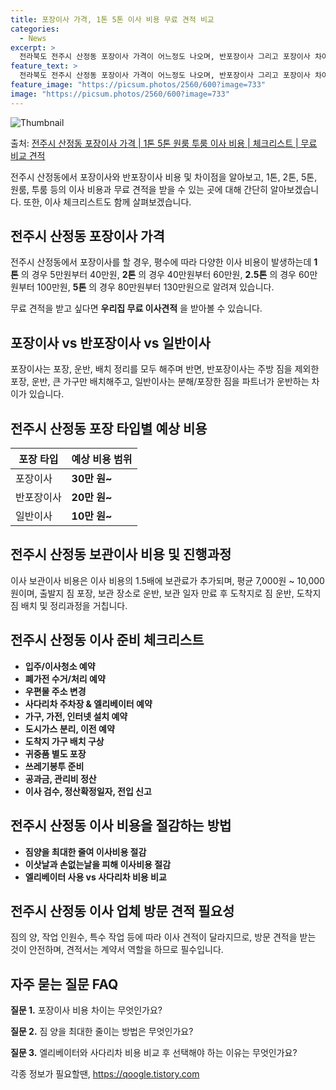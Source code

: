 ```yaml
---
title: 포장이사 가격, 1톤 5톤 이사 비용 무료 견적 비교
categories:
  - News
excerpt: >
  전라북도 전주시 산정동 포장이사 가격이 어느정도 나오며, 반포장이사 그리고 포장이사 차이점을 알아보겠습니다. 1톤 2톤 5톤 원룸 투룸 경우 이사 비용은 어느정도 되며, 어디서 무료 비교 견적을 받아 보실 수 있는지 간단한 이사 체크리스트와 함께 알아보겠습니다.전주시 산정동 포장이사 가격 무료 살펴보기 👈 클릭전주시 산정동 포장이사 평균 이사 비용평수전주시 산정동 평균 이사 비용원룸 이사9평 이하 (1톤)5만원 ~ 40만원투룸 이사10 ~ 15평 (2톤)40만원 ~ 60만원투룸/쓰리룸 이사16평 ~ 20평 (2.5톤)60만원 ~ 100만원쓰리룸 이사21평 (5톤) ~80만원 ~ 130만원우리집 무료 이사견적 받기 👈 클릭전주시 산정동 포장이사, 반포장이사, 일반이사 차이점포장이사: 포장, 운반, 배치..
feature_text: >
  전라북도 전주시 산정동 포장이사 가격이 어느정도 나오며, 반포장이사 그리고 포장이사 차이점을 알아보겠습니다. 1톤 2톤 5톤 원룸 투룸 경우 이사 비용은 어느정도 되며, 어디서 무료 비교 견적을 받아 보실 수 있는지 간단한 이사 체크리스트와 함께 알아보겠습니다.전주시 산정동 포장이사 가격 무료 살펴보기 👈 클릭전주시 산정동 포장이사 평균 이사 비용평수전주시 산정동 평균 이사 비용원룸 이사9평 이하 (1톤)5만원 ~ 40만원투룸 이사10 ~ 15평 (2톤)40만원 ~ 60만원투룸/쓰리룸 이사16평 ~ 20평 (2.5톤)60만원 ~ 100만원쓰리룸 이사21평 (5톤) ~80만원 ~ 130만원우리집 무료 이사견적 받기 👈 클릭전주시 산정동 포장이사, 반포장이사, 일반이사 차이점포장이사: 포장, 운반, 배치..
feature_image: "https://picsum.photos/2560/600?image=733"
image: "https://picsum.photos/2560/600?image=733"
---
```


![Thumbnail](https://img1.daumcdn.net/thumb/R800x0/?scode=mtistory2&fname=https%3A%2F%2Fblog.kakaocdn.net%2Fdn%2F4OPyK%2FbtsG6YAHePM%2Fynkna0qnQBHUw50SATMFF1%2Fimg.webp)

<p>출처: <a href="https://qoogle.tistory.com/8802" rel="dofollow">전주시 산정동 포장이사 가격 | 1톤 5톤 원룸 투룸 이사 비용 | 체크리스트 | 무료 비교 견적</a> </p>

전주시 산정동에서 포장이사와 반포장이사 비용 및 차이점을 알아보고, 1톤, 2톤, 5톤, 원룸, 투룸 등의 이사 비용과 무료 견적을 받을 수
있는 곳에 대해 간단히 알아보겠습니다. 또한, 이사 체크리스트도 함께 살펴보겠습니다.

## 전주시 산정동 포장이사 가격

전주시 산정동에서 포장이사를 할 경우, 평수에 따라 다양한 이사 비용이 발생하는데 **1톤** 의 경우 5만원부터 40만원, **2톤** 의
경우 40만원부터 60만원, **2.5톤** 의 경우 60만원부터 100만원, **5톤** 의 경우 80만원부터 130만원으로 알려져
있습니다.

무료 견적을 받고 싶다면 **우리집 무료 이사견적** 을 받아볼 수 있습니다.

## 포장이사 vs 반포장이사 vs 일반이사

포장이사는 포장, 운반, 배치 정리를 모두 해주며 반면, 반포장이사는 주방 짐을 제외한 포장, 운반, 큰 가구만 배치해주고, 일반이사는
분해/포장한 짐을 파트너가 운반하는 차이가 있습니다.

## 전주시 산정동 포장 타입별 예상 비용

포장 타입 | 예상 비용 범위  
---|---  
포장이사 | **30만 원~**  
반포장이사 | **20만 원~**  
일반이사 | **10만 원~**  
  
## 전주시 산정동 보관이사 비용 및 진행과정

이사 보관이사 비용은 이사 비용의 1.5배에 보관료가 추가되며, 평균 7,000원 ~ 10,000원이며, 출발지 짐 포장, 보관 장소로
운반, 보관 일자 만료 후 도착지로 짐 운반, 도착지 짐 배치 및 정리과정을 거칩니다.

## 전주시 산정동 이사 준비 체크리스트

  * **입주/이사청소 예약**
  * **폐가전 수거/처리 예약**
  * **우편물 주소 변경**
  * **사다리차 주차장 & 엘리베이터 예약**
  * **가구, 가전, 인터넷 설치 예약**
  * **도시가스 분리, 이전 예약**
  * **도착지 가구 배치 구상**
  * **귀중품 별도 포장**
  * **쓰레기봉투 준비**
  * **공과금, 관리비 정산**
  * **이사 검수, 정산확정일자, 전입 신고**

## 전주시 산정동 이사 비용을 절감하는 방법

  * **짐양을 최대한 줄여 이사비용 절감**
  * **이삿날과 손없는날을 피해 이사비용 절감**
  * **엘리베이터 사용 vs 사다리차 비용 비교**

## 전주시 산정동 이사 업체 방문 견적 필요성

짐의 양, 작업 인원수, 특수 작업 등에 따라 이사 견적이 달라지므로, 방문 견적을 받는 것이 안전하며, 견적서는 계약서 역할을 하므로
필수입니다.

## 자주 묻는 질문 FAQ

**질문 1.** 포장이사 비용 차이는 무엇인가요?

**질문 2.** 짐 양을 최대한 줄이는 방법은 무엇인가요?

**질문 3.** 엘리베이터와 사다리차 비용 비교 후 선택해야 하는 이유는 무엇인가요?

 

각종 정보가 필요할땐, <a href="https://qoogle.tistory.com" rel="dofollow">https://qoogle.tistory.com</a>


